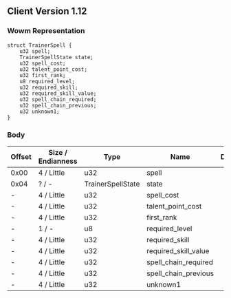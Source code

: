## Client Version 1.12

### Wowm Representation
```rust,ignore
struct TrainerSpell {
    u32 spell;    
    TrainerSpellState state;    
    u32 spell_cost;    
    u32 talent_point_cost;    
    u32 first_rank;    
    u8 required_level;    
    u32 required_skill;    
    u32 required_skill_value;    
    u32 spell_chain_required;    
    u32 spell_chain_previous;    
    u32 unknown1;    
}

```
### Body
| Offset | Size / Endianness | Type | Name | Description |
| ------ | ----------------- | ---- | ---- | ----------- |
| 0x00 | 4 / Little | u32 | spell |  |
| 0x04 | ? / - | TrainerSpellState | state |  |
| - | 4 / Little | u32 | spell_cost |  |
| - | 4 / Little | u32 | talent_point_cost |  |
| - | 4 / Little | u32 | first_rank |  |
| - | 1 / - | u8 | required_level |  |
| - | 4 / Little | u32 | required_skill |  |
| - | 4 / Little | u32 | required_skill_value |  |
| - | 4 / Little | u32 | spell_chain_required |  |
| - | 4 / Little | u32 | spell_chain_previous |  |
| - | 4 / Little | u32 | unknown1 |  |
